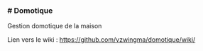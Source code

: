 ### # Domotique #
Gestion domotique de la maison

Lien vers le wiki : https://github.com/vzwingma/domotique/wiki/